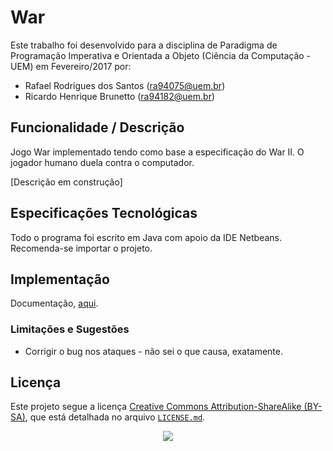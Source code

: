 # War
Este trabalho foi desenvolvido para a disciplina de Paradigma de Programação Imperativa e Orientada a Objeto (Ciência da Computação - UEM) em Fevereiro/2017 por:
- Rafael Rodrigues dos Santos (ra94075@uem.br)
- Ricardo Henrique Brunetto (ra94182@uem.br)

## Funcionalidade / Descrição
Jogo War implementado tendo como base a especificação do War II. O jogador humano duela contra o computador.

[Descrição em construção]

## Especificações Tecnológicas
Todo o programa foi escrito em Java com apoio da IDE Netbeans. Recomenda-se importar o projeto.

## Implementação
Documentação, [aqui](Documentação/Documentação.pdf).

### Limitações e Sugestões
- Corrigir o bug nos ataques - não sei o que causa, exatamente.

## Licença
Este projeto segue a licença [Creative Commons Attribution-ShareAlike (BY-SA)](https://creativecommons.org/licenses/by-sa/4.0/), que está detalhada no arquivo [`LICENSE.md`](LICENSE.md).
<p align="center">
  <img src="https://licensebuttons.net/l/by-sa/3.0/88x31.png">
</p>
